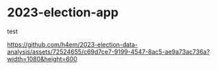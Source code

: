﻿# 2023-election-app


test

https://github.com/h4em/2023-election-data-analysis/assets/72524655/c69d7ce7-9199-4547-8ac5-ae9a73ac736a?width=1080&height=600